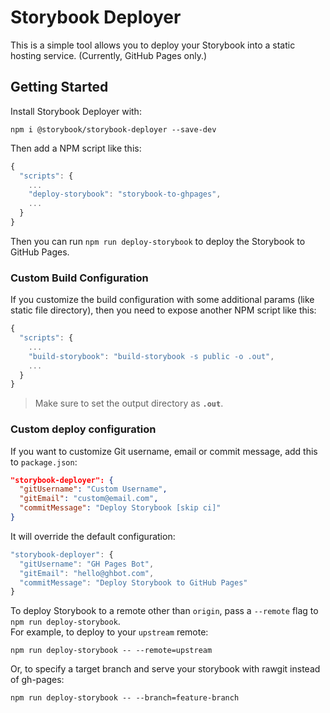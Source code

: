 # Storybook Deployer

This is a simple tool allows you to deploy your Storybook into a static hosting service.
(Currently, GitHub Pages only.)

## Getting Started

Install Storybook Deployer with:

```
npm i @storybook/storybook-deployer --save-dev
```
Then add a NPM script like this:

```js
{
  "scripts": {
    ...
    "deploy-storybook": "storybook-to-ghpages",
    ...
  }
}
```

Then you can run `npm run deploy-storybook` to deploy the Storybook to GitHub Pages.

### Custom Build Configuration

If you customize the build configuration with some additional params (like static file directory), then you need to expose another NPM script like this:

```js
{
  "scripts": {
    ...
    "build-storybook": "build-storybook -s public -o .out",
    ...
  }
}
```

> Make sure to set the output directory as **`.out`**.

### Custom deploy configuration

If you want to customize Git username, email or commit message, add this to `package.json`:

```json
"storybook-deployer": {
  "gitUsername": "Custom Username",
  "gitEmail": "custom@email.com",
  "commitMessage": "Deploy Storybook [skip ci]"
}
```

It will override the default configuration:

```js
"storybook-deployer": {
  "gitUsername": "GH Pages Bot",
  "gitEmail": "hello@ghbot.com",
  "commitMessage": "Deploy Storybook to GitHub Pages"
}
```

To deploy Storybook to a remote other than `origin`, pass a `--remote` flag to `npm run deploy-storybook`.  
For example, to deploy to your `upstream` remote:

```
npm run deploy-storybook -- --remote=upstream
```
 
 Or, to specify a target branch and serve your storybook with rawgit instead of gh-pages:
 ```
 npm run deploy-storybook -- --branch=feature-branch
 ```
